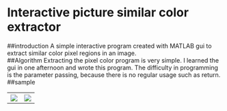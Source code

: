 # Interactive picture similar color extractor
##introduction
A simple interactive program created with MATLAB gui to extract similar color pixel regions in an image.<br>
##Algorithm
Extracting the pixel color program is very simple. I learned the gui in one afternoon and wrote this program. The difficulty in programming is the parameter passing, because there is no regular usage such as return.<br>
##sample
<table>
<tr> 
<th><img src="https://github.com/Tiantian-kaixin/Interactive-picture-similar-color-extractor/raw/master/sample1.png" /></th>
<th><img src="https://github.com/Tiantian-kaixin/Interactive-picture-similar-color-extractor/raw/master/sample2.png" /></th>
</tr>
</table>
